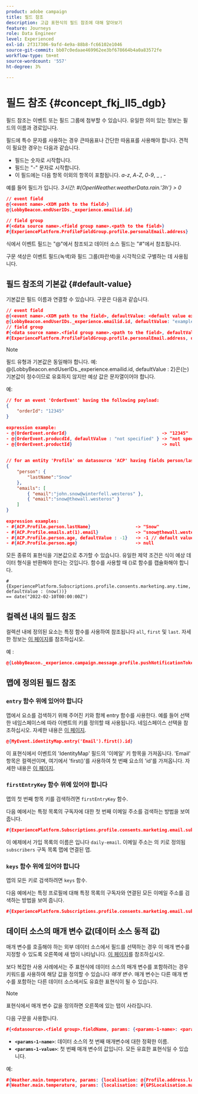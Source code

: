 ```yaml
---
product: adobe campaign
title: 필드 참조
description: 고급 표현식의 필드 참조에 대해 알아보기
feature: Journeys
role: Data Engineer
level: Experienced
exl-id: 2f317306-9afd-4e9a-88b8-fc66102e1046
source-git-commit: bb07c0edaae469962ee3bf678664b4a0a83572fe
workflow-type: tm+mt
source-wordcount: '557'
ht-degree: 3%

---
```


# 필드 참조 {#concept_fkj_ll5_dgb}

필드 참조는 이벤트 또는 필드 그룹에 첨부할 수 있습니다. 유일한 의미 있는 정보는 필드의 이름과 경로입니다.

필드에 특수 문자를 사용하는 경우 큰따옴표나 간단한 따옴표를 사용해야 합니다. 견적이 필요한 경우는 다음과 같습니다.

* 필드는 숫자로 시작합니다.
* 필드는 &quot;-&quot; 문자로 시작합니다.
* 이 필드에는 다음 항목 이외의 항목이 포함됩니다. _a_-_z_, _A_-_Z_, _0_-_9_, _ , _-_

예를 들어 필드가 입니다. _3시간_: _#{OpenWeather.weatherData.rain.&#39;3h&#39;} > 0_

```json
// event field
@{<event name>.<XDM path to the field>}
@{LobbyBeacon.endUserIDs._experience.emailid.id}

// field group
#{<data source name>.<field group name>.<path to the field>}
#{ExperiencePlatform.ProfileFieldGroup.profile.personalEmail.address}
```

식에서 이벤트 필드는 &quot;@&quot;에서 참조되고 데이터 소스 필드는 &quot;#&quot;에서 참조됩니다.

구문 색상은 이벤트 필드(녹색)와 필드 그룹(파란색)을 시각적으로 구별하는 데 사용됩니다.

## 필드 참조의 기본값 {#default-value}

기본값은 필드 이름과 연결할 수 있습니다. 구문은 다음과 같습니다.

```json
// event field
@{<event name>.<XDM path to the field>, defaultValue: <default value expression>}
@{LobbyBeacon.endUserIDs._experience.emailid.id, defaultValue: "example@adobe.com"}
// field group
#{<data source name>.<field group name>.<path to the field>, defaultValue: <default value expression>}
#{ExperiencePlatform.ProfileFieldGroup.profile.personalEmail.address, defaultValue: "example@adobe.com"}
```

>[!NOTE]
>
>필드 유형과 기본값은 동일해야 합니다. 예: @{LobbyBeacon.endUserIDs._experience.emailid.id, defaultValue : 2}은(는) 기본값이 정수이므로 유효하지 않지만 예상 값은 문자열이어야 합니다.

예:

```json
// for an event 'OrderEvent' having the following payload:
{
    "orderId": "12345"
}
 
expression example:
- @{OrderEvent.orderId}                                    -> "12345"
- @{OrderEvent.producdId, defaultValue : "not specified" } -> "not specified" // default value, productId is not a field present in the payload
- @{OrderEvent.productId}                                  -> null
 
 
// for an entity 'Profile' on datasource 'ACP' having fields person/lastName, with fetched data such as:
{
    "person": {
        "lastName":"Snow"
    },
    "emails": [
        { "email":"john.snow@winterfell.westeros" },
        { "email":"snow@thewall.westeros" }
    ]
}
 
expression examples:
- #{ACP.Profile.person.lastName}                 -> "Snow"
- #{ACP.Profile.emails.at(1).email}              -> "snow@thewall.westeros"
- #{ACP.Profile.person.age, defaultValue : -1}   -> -1 // default value, age is not a field present in the payload
- #{ACP.Profile.person.age}                      -> null
```

모든 종류의 표현식을 기본값으로 추가할 수 있습니다. 유일한 제약 조건은 식이 예상 데이터 형식을 반환해야 한다는 것입니다. 함수를 사용할 때 ()로 함수를 캡슐화해야 합니다.

```
#{ExperiencePlatform.Subscriptions.profile.consents.marketing.any.time, defaultValue : (now())} 
== date("2022-02-10T00:00:00Z")
```

## 컬렉션 내의 필드 참조

컬렉션 내에 정의된 요소는 특정 함수를 사용하여 참조됩니다 `all`, `first` 및 `last`. 자세한 정보는 [이 페이지](../expression/collection-management-functions.md)를 참조하십시오.

예 :

```json
@{LobbyBeacon._experience.campaign.message.profile.pushNotificationTokens.all()
```

## 맵에 정의된 필드 참조

### `entry` 함수 위에 있어야 합니다

맵에서 요소를 검색하기 위해 주어진 키와 함께 entry 함수를 사용한다. 예를 들어 선택한 네임스페이스에 따라 이벤트의 키를 정의할 때 사용됩니다. 네임스페이스 선택을 참조하십시오. 자세한 내용은 [이 페이지](../event/selecting-the-namespace.md).

```json
@{MyEvent.identityMap.entry('Email').first().id}
```

이 표현식에서 이벤트의 &#39;IdentityMap&#39; 필드의 &#39;이메일&#39; 키 항목을 가져옵니다. &#39;Email&#39; 항목은 컬렉션이며, 여기에서 &#39;first()&#39;를 사용하여 첫 번째 요소의 &#39;id&#39;를 가져옵니다. 자세한 내용은 [이 페이지](../expression/collection-management-functions.md).

### `firstEntryKey` 함수 위에 있어야 합니다

맵의 첫 번째 항목 키를 검색하려면 `firstEntryKey` 함수.

다음 예에서는 특정 목록의 구독자에 대한 첫 번째 이메일 주소를 검색하는 방법을 보여 줍니다.

```json
#{ExperiencePlatform.Subscriptions.profile.consents.marketing.email.subscriptions.entry('daily-email').subscribers.firstEntryKey()}
```

이 예제에서 가입 목록의 이름은 입니다 `daily-email`. 이메일 주소는 의 키로 정의됨 `subscribers` 구독 목록 맵에 연결된 맵.

### `keys` 함수 위에 있어야 합니다

맵의 모든 키로 검색하려면 `keys` 함수.

다음 예에서는 특정 프로필에 대해 특정 목록의 구독자와 연결된 모든 이메일 주소를 검색하는 방법을 보여 줍니다.

```json
#{ExperiencePlatform.Subscriptions.profile.consents.marketing.email.subscriptions.entry('daily-mail').subscribers.keys()
```

## 데이터 소스의 매개 변수 값(데이터 소스 동적 값)

매개 변수를 호출해야 하는 외부 데이터 소스에서 필드를 선택하는 경우 이 매개 변수를 지정할 수 있도록 오른쪽에 새 탭이 나타납니다. [이 페이지](../expression/expressionadvanced.md)를 참조하십시오.

보다 복잡한 사용 사례에서는 주 표현식에 데이터 소스의 매개 변수를 포함하려는 경우 키워드를 사용하여 해당 값을 정의할 수 있습니다 _매개 변수_. 매개 변수는 다른 매개 변수를 포함하는 다른 데이터 소스에서도 유효한 표현식이 될 수 있습니다.

>[!NOTE]
>
>표현식에서 매개 변수 값을 정의하면 오른쪽에 있는 탭이 사라집니다.

다음 구문을 사용합니다.

```json
#{<datasource>.<field group>.fieldName, params: {<params-1-name>: <params-1-value>, <params-2-name>: <params-2-value>}}
```

* **`<params-1-name>`**: 데이터 소스의 첫 번째 매개변수에 대한 정확한 이름.
* **`<params-1-value>`**: 첫 번째 매개 변수의 값입니다. 모든 유효한 표현식일 수 있습니다.

예:

```json
#{Weather.main.temperature, params: {localisation: @{Profile.address.localisation}}}
#{Weather.main.temperature, params: {localisation: #{GPSLocalisation.main.coordinates, params: {city: @{Profile.address.city}}}}}
```
